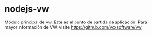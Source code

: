 # nodejs-vw
Módulo principal de vw. Este es el punto de partida de aplicación.
Para mayor información de VW: visite https://github.com/voxsoftware/vw
